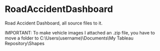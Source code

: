 # RoadAccidentDashboard
Road Accident Dashboard, all source files to it.

IMPORTANT: To make vehicle images I attached an .zip file, you have to move a folder to C:\Users\(username)\Documents\My Tableau Repository\Shapes

